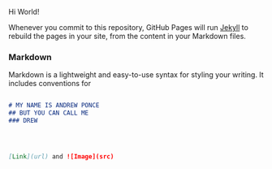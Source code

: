 Hi World!


Whenever you commit to this repository, GitHub Pages will run [Jekyll](https://jekyllrb.com/) to rebuild the pages in your site, from the content in your Markdown files.

### Markdown

Markdown is a lightweight and easy-to-use syntax for styling your writing. It includes conventions for

```markdown

# MY NAME IS ANDREW PONCE
## BUT YOU CAN CALL ME
### DREW




[Link](url) and ![Image](src)
